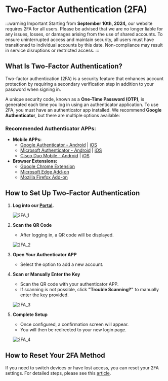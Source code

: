 ﻿---
sidebar_position: 3
---

# Two-Factor Authentication (2FA)

:::warning Important
Starting from **September 10th, 2024,** our website requires 2FA for all users. Please be advised that we are no longer liable for any issues, losses, or damages arising from the use of shared accounts. To ensure uninterrupted access and maintain security, all users must have transitioned to individual accounts by this date. Non-compliance may result in service disruptions or restricted access.
:::

## What Is Two-Factor Authentication?
Two-factor authentication (2FA) is a security feature that enhances account protection by requiring a secondary verification step in addition to your password when signing in.

A unique security code, known as a **One-Time Password (OTP)**, is generated each time you log in using an authenticator application. To use 2FA, you must have an authenticator app installed. We recommend **Google Authenticator**, but there are multiple options available:

### Recommended Authenticator APPs:
- **Mobile APPs:**
   - [Google Authenticator - Android](https://play.google.com/store/apps/details?id=com.google.android.apps.authenticator2) | [iOS](https://apps.apple.com/us/app/google-authenticator/id388497605)
   - [Microsoft Authenticator - Android](https://play.google.com/store/apps/details?id=com.azure.authenticator) | [iOS](https://apps.apple.com/es/app/microsoft-authenticator/id983156458)
   - [Cisco Duo Mobile - Android](https://play.google.com/store/apps/details?id=com.duosecurity.duomobile) | [iOS](https://apps.apple.com/us/app/duo-mobile/id422663827)
- **Browser Extensions:**
   - [Google Chrome Extension](https://chromewebstore.google.com/detail/authenticator/bhghoamapcdpbohphigoooaddinpkbai?pli=1)
   - [Microsoft Edge Add-on](https://microsoftedge.microsoft.com/addons/detail/authenticator-2fa-client/ocglkepbibnalbgmbachknglpdipeoio)
   - [Mozilla Firefox Add-on](https://addons.mozilla.org/en-US/firefox/addon/auth-helper/?utm_source=addons.mozilla.org)

## How to Set Up Two-Factor Authentication

1. **Log into our [Portal](https://www.travelgate.com/).**

   ![2FA_1](https://storage.travelgate.com/kbase/2FA_1.jpg)

2. **Scan the QR Code**
   - After logging in, a QR code will be displayed.

   ![2FA_2](https://storage.travelgate.com/kbase/2FA_2.jpg)

3. **Open Your Authenticator APP**
   - Select the option to add a new account.

4. **Scan or Manually Enter the Key**
   - Scan the QR code with your authenticator APP.
   - If scanning is not possible, click **"Trouble Scanning?"** to manually enter the key provided.

   ![2FA_3](https://storage.travelgate.com/kbase/2FA_3.jpg)

5. **Complete Setup**
   - Once configured, a confirmation screen will appear.
   - You will then be redirected to your new login page.

   ![2FA_4](https://storage.travelgate.com/kbase/2FA_4.jpg)

## How to Reset Your 2FA Method
If you need to switch devices or have lost access, you can reset your 2FA settings. For detailed steps, please see this [article](/kb/app-features/account-settings/users-management/reset-user-two-factor-authentication).